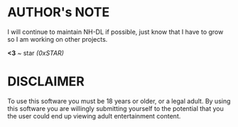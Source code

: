 # AUTHOR's NOTE

I will continue to maintain NH-DL if possible, just know that I have to grow so I am working on other projects.

**<3** *~* star *(0xSTAR)*

# DISCLAIMER

To use this software you must be 18 years or older, or a legal adult. By using this software you are willingly submitting yourself to the potential that you the user could end up viewing adult entertainment content.
